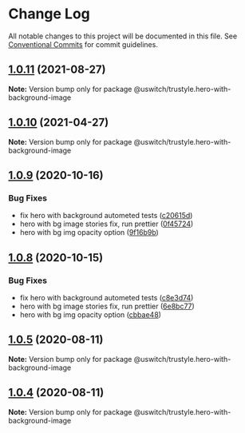 # Change Log

All notable changes to this project will be documented in this file.
See [Conventional Commits](https://conventionalcommits.org) for commit guidelines.

## [1.0.11](https://github.com/uswitch/trustyle/compare/@uswitch/trustyle.hero-with-background-image@1.0.10...@uswitch/trustyle.hero-with-background-image@1.0.11) (2021-08-27)

**Note:** Version bump only for package @uswitch/trustyle.hero-with-background-image





## [1.0.10](https://github.com/uswitch/trustyle/compare/@uswitch/trustyle.hero-with-background-image@1.0.9...@uswitch/trustyle.hero-with-background-image@1.0.10) (2021-04-27)

**Note:** Version bump only for package @uswitch/trustyle.hero-with-background-image





## [1.0.9](https://github.com/uswitch/trustyle/compare/@uswitch/trustyle.hero-with-background-image@1.0.7...@uswitch/trustyle.hero-with-background-image@1.0.9) (2020-10-16)


### Bug Fixes

* fix hero with background autometed tests ([c20615d](https://github.com/uswitch/trustyle/commit/c20615d))
* hero with bg image stories fix, run prettier ([0f45724](https://github.com/uswitch/trustyle/commit/0f45724))
* hero with bg img opacity option ([9f16b9b](https://github.com/uswitch/trustyle/commit/9f16b9b))





## [1.0.8](https://github.com/uswitch/trustyle/compare/@uswitch/trustyle.hero-with-background-image@1.0.7...@uswitch/trustyle.hero-with-background-image@1.0.8) (2020-10-15)


### Bug Fixes

* fix hero with background autometed tests ([c8e3d74](https://github.com/uswitch/trustyle/commit/c8e3d74))
* hero with bg image stories fix, run prettier ([6e8bc77](https://github.com/uswitch/trustyle/commit/6e8bc77))
* hero with bg img opacity option ([cbbae48](https://github.com/uswitch/trustyle/commit/cbbae48))






## [1.0.5](https://github.com/uswitch/trustyle/compare/@uswitch/trustyle.hero-with-background-image@1.0.4...@uswitch/trustyle.hero-with-background-image@1.0.5) (2020-08-11)

**Note:** Version bump only for package @uswitch/trustyle.hero-with-background-image





## [1.0.4](https://github.com/uswitch/trustyle/compare/@uswitch/trustyle.hero-with-background-image@1.0.3...@uswitch/trustyle.hero-with-background-image@1.0.4) (2020-08-11)

**Note:** Version bump only for package @uswitch/trustyle.hero-with-background-image
